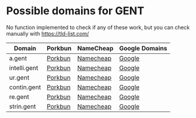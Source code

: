 # Possible domains for GENT

No function implemented to check if any of these work, but you can check manually with https://tld-list.com/

| Domain | Porkbun | NameCheap | Google Domains |
|---|---|---|---|
| a.gent | [Porkbun](https://porkbun.com/checkout/search?prb=e814663da1&tlds=&idnLanguage=&search=search&q=a.gent) | [Namecheap](https://www.namecheap.com/domains/registration/results/?domain=a.gent) | [Google](https://domains.google.com/registrar/search?searchTerm=a.gent) |
| intelli.gent | [Porkbun](https://porkbun.com/checkout/search?prb=e814663da1&tlds=&idnLanguage=&search=search&q=intelli.gent) | [Namecheap](https://www.namecheap.com/domains/registration/results/?domain=intelli.gent) | [Google](https://domains.google.com/registrar/search?searchTerm=intelli.gent) |
| ur.gent | [Porkbun](https://porkbun.com/checkout/search?prb=e814663da1&tlds=&idnLanguage=&search=search&q=ur.gent) | [Namecheap](https://www.namecheap.com/domains/registration/results/?domain=ur.gent) | [Google](https://domains.google.com/registrar/search?searchTerm=ur.gent) |
| contin.gent | [Porkbun](https://porkbun.com/checkout/search?prb=e814663da1&tlds=&idnLanguage=&search=search&q=contin.gent) | [Namecheap](https://www.namecheap.com/domains/registration/results/?domain=contin.gent) | [Google](https://domains.google.com/registrar/search?searchTerm=contin.gent) |
| re.gent | [Porkbun](https://porkbun.com/checkout/search?prb=e814663da1&tlds=&idnLanguage=&search=search&q=re.gent) | [Namecheap](https://www.namecheap.com/domains/registration/results/?domain=re.gent) | [Google](https://domains.google.com/registrar/search?searchTerm=re.gent) |
| strin.gent | [Porkbun](https://porkbun.com/checkout/search?prb=e814663da1&tlds=&idnLanguage=&search=search&q=strin.gent) | [Namecheap](https://www.namecheap.com/domains/registration/results/?domain=strin.gent) | [Google](https://domains.google.com/registrar/search?searchTerm=strin.gent) |
